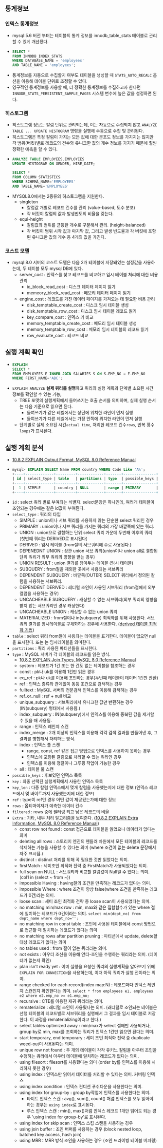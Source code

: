 ## 통계정보
### 인덱스 통계정보
- mysql 5.6 버전 부터는 테이블의 통계 정보를 innodb_table_stats 테이블로 관리할 수 있게 개선됬다. 
- ~~~SQL
  SELECT *
  FROM INNODB_INDEX_STATS
  WHERE DATABASE_NAME = 'employees'
  AND TABLE_NAME = 'employees'; 
  ~~~
- 통계정보를 자동으로 수집할지 여부도 테이블을 생성할 때 `STATS_AUTO_RECALC` 옵션을 이용해 테이블 단위로 조정할 수 있다.
- 영구적인 통계정보를 사용할 때, 더 정확한 통계정보를 수집하고자 한다면 `INNODB_STATS_PERSISTENT_SAMPLE_PAGES` 시스템 변수에 높은 값을 설정하면 된다.

### 히스토그램
- 히스토그램 정보는 칼럼 단위로 관리되는데, 이는 자동으로 수집되지 않고 `ANALYZE TABLE ... UPDATE HISTOGRAM` 명령을 실행해 수동으로 수집 및 관리된다.
- 히스토그램은 특정 칼럼이 가지는 모든 값에 대한 분포도 정보를 가지지는 않지만 각 범위(버킷)별로 레코드의 건수와 유니크한 값의 개수 정보를 가지기 때문에 훨씬 정확한 예측을 할 수 있다. 
- ~~~SQL
  ANALYZE TABLE EMPLOYEES.EMPLOYEES
  UPDATE HISTOGRAM ON GENDER, HIRE_DATE;

  SELECT *
  FROM COLUMN_STATISTICS
  WHERE SCHEMA_NAME='EMPLOYEES'
  AND TABLE_NAME='EMPLOYEES'
  ~~~
- MYSQL8.0에서는 2종류의 히스토그램을 지원한다.
    - singleton
        - 칼럼값 개별로 레코드 건수를 관리 (value-based, 도수 분포)
        - 각 버킷이 칼럼의 값과 발생빈도의 비율을 갖는다. 
    - equi-height
        - 칼럼값의 범위를 균등한 개수로 구분해서 관리. (height-balanced)
        - 각 버킷이 범위 시작 값과 마지막 값, 그리고 발생 빈도율과 각 버킷에 포함된 유니크한 값의 개수 등 4개의 값을 가진다. 
### 코스트 모델
- mysql 8.0 서버의 코스트 모델은 다음 2개 테이블에 저장돼있는 설정값을 사용하는데, 두 테이블 모두 mysql DB에 있다.
    - server_cost : 인덱스를 찾고 레코드를 비교하고 임시 테이블 처리에 대한 비용 관리
        - io_block_read_cost : 디스크 데이터 페이지 읽기
        - memeory_block_read_cost : 메모리 데이터 페이지 읽기 
    - engine_cost : 레코드를 가진 데이터 페이지를 가져오는 데 필요한 비용 관리
        - disk_temptable_create_cost : 디스크 임시 테이블 생성
        - disk_temptable_row_cost : 디스크 임시 테이블 레코드 읽기
        - key_compare_cost : 인덱스 키 비교
        - memory_temptable_create_cost : 메모리 임시 테이블 생성
        - memory_temptable_row_cost : 메모리 임시 테이블의 레코드 읽기
        - row_evaluate_cost : 레코드 비교
## 실행 계획 확인
- ~~~SQL
  EXPLAIN
  SELECT *
  FROM EMPLOYEES E INNER JOIN SALARIES S ON S.EMP_NO = E.EMP_NO
  WHERE FIRST_NAME='ABC';
  ~~~
- `EXPLAIN ANALYZE` **실제 쿼리를 실행**하고 쿼리의 실행 계획과 단계별 소요된 시간 정보를 확인할 수 있는 기능, 
    - TREE 포맷의 실행계획에서 들여쓰기는 호출 순서를 의미하며, 실제 실행 순서는 다음 기준으로 읽으면 된다.
        - 들여쓰기가 같은 레벨에서는 상단에 위치한 라인이 먼저 실행
        - 들여쓰기가 다른 레벨에서는 가장 안쪽에 위치한 라인이 먼저 실행
    - 단계별로 실제 소요된 시간`actual time`, 처리한 레코드 건수`rows`, 반복 횟수`loops`가 표시된다.
 
## 실행 계획 분석
- [10.8.2 EXPLAIN Output Format, MySQL 8.0 Reference Manual](https://dev.mysql.com/doc/refman/8.0/en/explain-output.html)
- ~~~sql
  mysql> EXPLAIN SELECT Name FROM country WHERE Code Like 'A%';
  +----+-------------+---------+------------+-------+---------------+---------+---------+------+------+----------+-------------+
  | id | select_type | table   | partitions | type  | possible_keys | key     | key_len | ref  | rows | filtered | Extra       |
  +----+-------------+---------+------------+-------+---------------+---------+---------+------+------+----------+-------------+
  |  1 | SIMPLE      | country | NULL       | range | PRIMARY       | PRIMARY | 12      | NULL |   17 |   100.00 | Using where |
  +----+-------------+---------+------------+-------+---------------+---------+---------+------+------+----------+-------------+
  ~~~
- `id` : select 쿼리 별로 부여되는 식별자. select문장은 하나인데, 여러개 테이블이 조인되는 경우에는 같은 id값이 부여된다.
- `select_type` : 쿼리의 타입
    - SIMPLE : union이나 서브 쿼리를 사용하지 않는 단순한 select 쿼리인 경우
    - PRIMARY : union이나 서브 쿼리를 가지는 쿼리의 가장 바깥쪽에 있는 쿼리.
    - UNION : union으로 결합하는 단위 select 쿼리 가운데 두번째 이후의 쿼리 (첫번째 쿼리는 DERIVED로 표시된다)
    - DERIVED : 임시 테이블 (from절의 서브쿼리에 주로 사용된다.)
    - DEPENEDNT UNION : 상관 union 서브 쿼리(union이나 union all로 결합된 단위 쿼리가 외부 쿼리의 영향을 받는 경우)
    - UNION RESULT : union 결과를 담아두는 테이블 (임시 테이블)
    - SUBQUERY : from절을 제외한 곳에서 사용되는 서브쿼리
    - DEPENDENT SUBQUERY : 바깥쪽(OUTER) SELECT 쿼리에서 정의된 칼럼을 사용하는 서브쿼리.
    - DEPENDENT DERIVED : 레터럴 조인이 사용된 서브쿼리 (from절에서 외부 컬럼을 사용하는 경우)
    - UNCACHEABLE SUBQUERY : 캐싱할 수 없는 서브쿼리(외부 쿼리의 영향을 받지 않는 서브쿼리인 경우 캐싱한다)
    - UNCACHEABLE UNION : 캐싱할 수 없는 union 쿼리
    - MATERIALIZED : from절이나 in(subquery) 최적화를 위해 사용한다. 서브 쿼리 결과를 임시테이블로 구체화하는 경우에 사용한다. ([derived 테이블 최적화 기법](https://dev.mysql.com/doc/refman/8.0/en/derived-table-optimization.html))
- `table` : select 쿼리 from절에 사용되는 테이블을 표기한다. 테이블이 없으면 null을 표시한다. <derived> 또는 <union>는 임시테이블을 의미한다.
- `partitions` : 쿼리 사용된 파티션들을 표시한다.
- `type` : MySQL 서버가 각 테이블의 레코드를 읽은 방식.
    - [10.8.2 EXPLAIN Join Types, MySQL 8.0 Reference Manual](https://dev.mysql.com/doc/refman/8.0/en/explain-output.html#explain-join-types)
    - system : 레코드가 1건 또는 한 건도 없는 테이블을 참조하는 경우
    - const : pk나 uk를 이용해 1건만 읽은 경우
    - eq_ref : pk나 uk를 이용해 조인하는 경우(두번째 테이블이 데이터 1건만 반환)
    - ref : 인덱스 종류와 관계없이 동등 조건으로 검색하는 경우
    - fulltext : MySQL 서버의 전문검색 인덱스를 이용해 검색하는 경우
    - ref_or_null : ref + null 비교
    - unique_subquery : 서브쿼리에서 유니크한 값만 반환하는 경우(IN(subquery) 형태에서 사용됨.)
    - index_subquery : IN(subquery)에서 인덱스를 이용해 중복된 값을 제거할 수 있을 때 사용됨.
    - range : 인덱스 레인지 스캔
    - index_merge : 2개 이상의 인덱스를 이용해 각각 검색 결과를 만들어낸 후, 그 결과를 병합해서 처리하는 방식.
    - index : 인덱스 풀 스캔
        - range, const, ref 같은 접근 방법으로 인덱스를 사용하지 못하는 경우
        - 인덱스에 포함된 칼럼으로 처리할 수 있는 쿼리인 경우
        - 인덱스를 이용해 정렬이나 그루핑 작업이 가능한 경우 
    - all : 테이블 풀 스캔
- `possible_keys` : 후보였던 인덱스 목록
- `key` : 최종 선택된 실행계획에서 사용한 인덱스 목록
- `key_len` : 다중 칼럼 인덱스에서 몇개 칼럼을 사용했는지에 대한 정보 (인덱스 레코드에서 몇 바이트까지 사용했는지에 대한 정보)
- `ref` : type이 ref인 경우 어떤 값이 제공됬는가에 대한 정보
- `rows` : 옵티마이저가 예측한 데이터 건수
- `filtered` : rows 중에 필터링 되고 남은 레코드의 비율
- `Extra` : 기타, 내부 처리 알고리즘을 보여준다. ([10.8.2 EXPLAIN Extra Information, MySQL 8.0 Reference Manual](https://dev.mysql.com/doc/refman/8.0/en/explain-output.html#explain-extra-information))
    - const row not found : const 접근으로 테이블을 읽었으나 데이터가 없다는 의미
    - deleting all rows : 스토리지 엔진의 헨들러 차원에서 모든 테이블의 레코드를 삭제하는 기능을 사용할 수 있다는 의미 (where 조건이 없는 delete 문장에서 자주 표시됨.)
    - distinct : distinct 처리를 위해 꼭 필요한 것만 읽었다는 의미.
    - firstMatch : 세미조인 최적화 전략 중 FirstMatch가 사용되었다는 의미.
    - full scan on NULL : 서브쿼리와 비교할 칼럼값이 Null일 수 있다는 의미. (col1 in (select ~ from ~))
    - impossible Having : having절의 조건을 만족하는 레코드가 없다는 의미.
    - impossible Where : where 조건이 항상 false(where 조건을 만족하는 레코드가 0건)라는 의미.
    - loose scan : 세미 조인 최적화 전략 중 loose scan이 사용되었다는 의미.
    - no matching min/max row : min, max와 같은 집함함수가 있는 where 절에 일치하는 레코드가 0건이라는 의미. `select min(dept_no) from dept_name where dept_no='';`
    - no matching row in const table : 조인에 사용된 테이블에서 const 방법으로 접근할 때 일치하는 레코드가 없다는 의미
    - no matching rows after partition pruning : 파티션에서 update, delete할 대상 레코드가 없다는 의미
    - no tables used : from 절이 없는 쿼리라는 의미.
    - not exists : 아우터 조신을 이용해 안티-조인을 수행하는 쿼리라는 의미. (데이터가 없는지 확인)
    - plan isn't ready yet : 이미 실행을 요청한 쿼리의 실행계획을 알아보기 위해 `EXPLAIN FOR CONNECTION`을 사용하는데, 이때 아직 쿼리가 실행 전이라는 의미.
    - range checked for each record(index map:N) : 레코드마다 인덱스 레인지 스캔인지 확인한다는 의미. `select * from employees e1, employees e2 where e2.emp_no >= e1.emp_no;`
    - recursive : CTE를 이용한 재귀 쿼리라는 의미.
    - rematerialize : 래터럴 조인이 사용됬다는 의미. (래터럴로 조인되는 테이블은 선행 테이블의 레코드별로 서브쿼리를 실행해서 그 결과를 임시 테이블로 저장한다. 이 과정을 rematerializing이라고 한다.)
    - select tables optimized away : min/max가 select 절에만 사용되거나, group by로 min, max를 조회하는 쿼리가 인덱스 1건만 읽으면 된다는 의미.
    - start temporary, end temporary : 세미 조인 최적화 전략 중 duplicate weed-out이 사용된다는 의미.
    - unique row not found : 두 개의 테이블이 각각 유키느 칼럼을 아우터 조인을 수행하는 쿼리에서 아우터 테이블에 일치하는 레코드가 없다는 의미.
    - using filesort : filesort를 사용했다는 의미 (order by를 인덱스를 이용해 처리하지 못한 경우)
    - using index : 인덱스만 읽어서 데이터를 처리할 수 있다는 의미. 커버링 인덱스
    - using index condition : 인덱스 컨디션 푸쉬다운을 사용한다는 의미.
    - using index for group-by : group by작업에 인덱스를 사용한다는 의미.
        - 타이트 인덱스 스캔 : avg(), sum(), count() 처럼 인덱스를 모두 읽어야 하는 경우는 `using index`로 표시된다.
        - 루스 인덱스 스캔 : min(), max()처럼 인덱스 레코드 1개만 읽어도 되는 경우 'using index for group-by'로 표시된다.
    - using index for skip scan : 인덱스 스킵 스캔을 사용하는 경우
    - using join buffer : 조인 버퍼를 사용하는 경우 (block nested loop, batched key access, hash join)
    - using MRR : MRR 방식 조인을 사용하는 경우 (조인 드라이빙 테이블 버퍼링)

